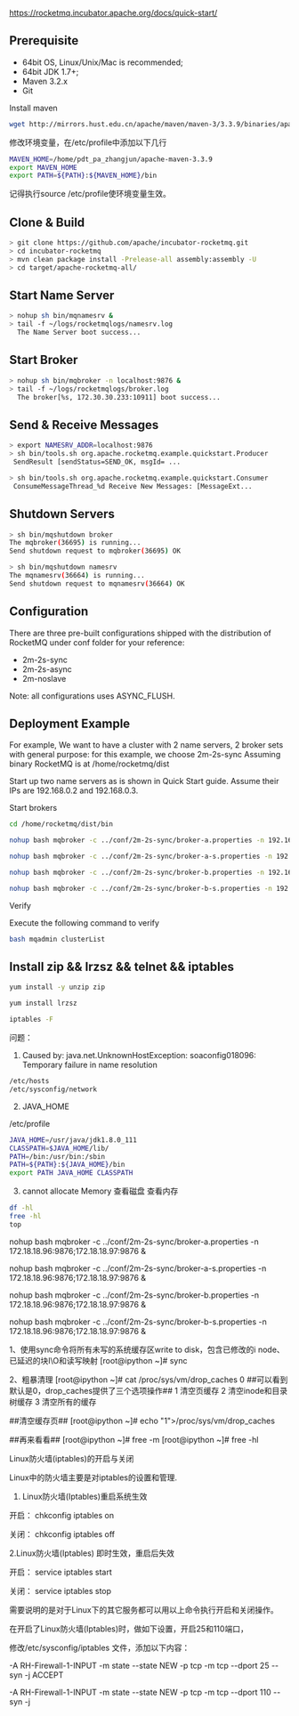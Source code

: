 https://rocketmq.incubator.apache.org/docs/quick-start/

## Prerequisite
* 64bit OS, Linux/Unix/Mac is recommended;
* 64bit JDK 1.7+;
* Maven 3.2.x
* Git

Install maven
```bash
wget http://mirrors.hust.edu.cn/apache/maven/maven-3/3.3.9/binaries/apache-maven-3.3.9-bin.tar.gz
```

修改环境变量，在/etc/profile中添加以下几行
```bash
MAVEN_HOME=/home/pdt_pa_zhangjun/apache-maven-3.3.9
export MAVEN_HOME
export PATH=${PATH}:${MAVEN_HOME}/bin
```
记得执行source /etc/profile使环境变量生效。

## Clone & Build
```bash
> git clone https://github.com/apache/incubator-rocketmq.git
> cd incubator-rocketmq
> mvn clean package install -Prelease-all assembly:assembly -U
> cd target/apache-rocketmq-all/
```

## Start Name Server
```bash
> nohup sh bin/mqnamesrv &
> tail -f ~/logs/rocketmqlogs/namesrv.log
  The Name Server boot success...
```

## Start Broker
```bash
> nohup sh bin/mqbroker -n localhost:9876 &
> tail -f ~/logs/rocketmqlogs/broker.log 
  The broker[%s, 172.30.30.233:10911] boot success...
```

## Send & Receive Messages
```bash
> export NAMESRV_ADDR=localhost:9876
> sh bin/tools.sh org.apache.rocketmq.example.quickstart.Producer
 SendResult [sendStatus=SEND_OK, msgId= ...

> sh bin/tools.sh org.apache.rocketmq.example.quickstart.Consumer
 ConsumeMessageThread_%d Receive New Messages: [MessageExt...
```

## Shutdown Servers
```bash
> sh bin/mqshutdown broker
The mqbroker(36695) is running...
Send shutdown request to mqbroker(36695) OK

> sh bin/mqshutdown namesrv
The mqnamesrv(36664) is running...
Send shutdown request to mqnamesrv(36664) OK
```

## Configuration
There are three pre-built configurations shipped with the distribution of RocketMQ under conf folder for your reference:

* 2m-2s-sync
* 2m-2s-async
* 2m-noslave

Note: all configurations uses ASYNC_FLUSH.

## Deployment Example
For example, We want to have a cluster with 2 name servers, 2 broker sets with general purpose: for this example, we choose 2m-2s-sync Assuming binary RocketMQ is at /home/rocketmq/dist

Start up two name servers as is shown in Quick Start guide. Assume their IPs are 192.168.0.2 and 192.168.0.3.

Start brokers
```bash
cd /home/rocketmq/dist/bin

nohup bash mqbroker -c ../conf/2m-2s-sync/broker-a.properties -n 192.168.0.2:9876;192.168.0.3:9876 &

nohup bash mqbroker -c ../conf/2m-2s-sync/broker-a-s.properties -n 192.168.0.2:9876;192.168.0.3:9876 &

nohup bash mqbroker -c ../conf/2m-2s-sync/broker-b.properties -n 192.168.0.2:9876;192.168.0.3:9876 &

nohup bash mqbroker -c ../conf/2m-2s-sync/broker-b-s.properties -n 192.168.0.2:9876;192.168.0.3:9876 &
```
Verify

Execute the following command to verify
```bash
bash mqadmin clusterList
```

## Install zip && lrzsz && telnet && iptables
```bash
yum install -y unzip zip

yum install lrzsz

iptables -F
```


问题：
1. Caused by: java.net.UnknownHostException: soaconfig018096: Temporary failure in name resolution
```bash
/etc/hosts
/etc/sysconfig/network
```

2. JAVA_HOME

/etc/profile
```bash
JAVA_HOME=/usr/java/jdk1.8.0_111
CLASSPATH=$JAVA_HOME/lib/
PATH=/bin:/usr/bin:/sbin
PATH=${PATH}:${JAVA_HOME}/bin
export PATH JAVA_HOME CLASSPATH
```

3. cannot allocate Memory
查看磁盘
查看内存
```bash
df -hl
free -hl
top
```


nohup bash mqbroker -c ../conf/2m-2s-sync/broker-a.properties -n 172.18.18.96:9876;172.18.18.97:9876 &

nohup bash mqbroker -c ../conf/2m-2s-sync/broker-a-s.properties -n 172.18.18.96:9876;172.18.18.97:9876 &

nohup bash mqbroker -c ../conf/2m-2s-sync/broker-b.properties -n 172.18.18.96:9876;172.18.18.97:9876 &

nohup bash mqbroker -c ../conf/2m-2s-sync/broker-b-s.properties -n 172.18.18.96:9876;172.18.18.97:9876 &



1、使用sync命令将所有未写的系统缓存区write to disk，包含已修改的i node、已延迟的块I\O和读写映射
[root@ipython ~]# sync
 
2、粗暴清理
[root@ipython ~]# cat /proc/sys/vm/drop_caches
0
##可以看到默认是0，drop_caches提供了三个选项操作##
1 清空页缓存   2 清空inode和目录树缓存  3 清空所有的缓存
 
##清空缓存页##
[root@ipython ~]# echo "1">/proc/sys/vm/drop_caches
 
##再来看看##
[root@ipython ~]# free -m
[root@ipython ~]# free -hl


Linux防火墙(iptables)的开启与关闭

Linux中的防火墙主要是对iptables的设置和管理.

1. Linux防火墙(Iptables)重启系统生效

开启： chkconfig iptables on  
 
关闭： chkconfig iptables off  
 
2.Linux防火墙(Iptables) 即时生效，重启后失效

开启： service iptables start  
 
关闭： service iptables stop  
 
需要说明的是对于Linux下的其它服务都可以用以上命令执行开启和关闭操作。

在开启了Linux防火墙(Iptables)时，做如下设置，开启25和110端口，

修改/etc/sysconfig/iptables 文件，添加以下内容：

-A RH-Firewall-1-INPUT -m state --state NEW -p tcp -m tcp --dport 25 --syn -j ACCEPT  
 
-A RH-Firewall-1-INPUT -m state --state NEW -p tcp -m tcp --dport 110 --syn -j 